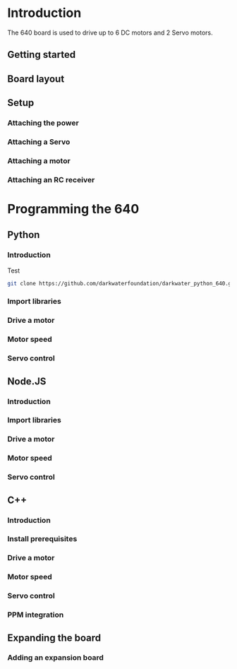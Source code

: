 # Introduction

The 640 board is used to drive up to 6 DC motors and 2 Servo motors.

## Getting started
## Board layout
## Setup
### Attaching the power
### Attaching a Servo
### Attaching a motor
### Attaching an RC receiver

# Programming the 640

## Python

### Introduction

Test

``` bash
git clone https://github.com/darkwaterfoundation/darkwater_python_640.git
```

### Import libraries
### Drive a motor
### Motor speed
### Servo control

## Node.JS

### Introduction
### Import libraries
### Drive a motor
### Motor speed
### Servo control

## C++

### Introduction
### Install prerequisites
### Drive a motor
### Motor speed
### Servo control
### PPM integration

## Expanding the board

### Adding an expansion board

